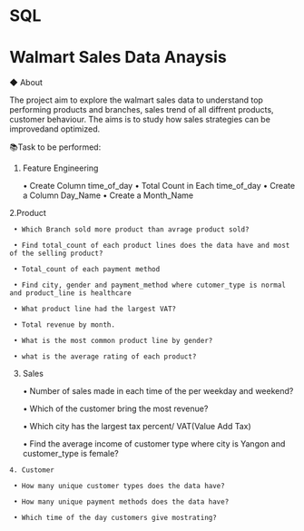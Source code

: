 # SQL 


# Walmart Sales Data Anaysis

◆ About

The project aim to explore  the walmart sales data to understand top performing products and branches, sales trend of all diffrent products, customer behaviour.
The aims is to study how sales strategies can be improvedand optimized.

 📚Task to be performed:

 1. Feature Engineering
    
     • Create Column time_of_day
     • Total Count in Each time_of_day
     • Create a Column Day_Name
     • Create a Month_Name

 2.Product
 
     • Which Branch sold more product than avrage product sold?
     
     • Find total_count of each product lines does the data have and most of the selling product?
     
     • Total_count of each payment method
     
     • Find city, gender and payment_method where cutomer_type is normal and product_line is healthcare
     
     • What product line had the largest VAT?
     
     • Total revenue by month.
     
     • What is the most common product line by gender?
     
     • what is the average rating of each product?

  3. Sales
     
     • Number of sales made in each time of the per weekday and weekend?

     • Which of the customer bring the most revenue?

     •  Which city has the largest tax percent/ VAT(Value Add Tax)

     •  Find the average income of customer type where city is Yangon and customer_type is female?

    4. Customer

     • How many unique customer types does the data have?

     • How many unique payment methods does the data have?

     • Which time of the day customers give mostrating?
     
